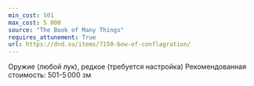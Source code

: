 ```yaml
---
min_cost: 501
max_cost: 5 000
source: "The Book of Many Things"
requires_attunement: True
url: https://dnd.su/items/7150-bow-of-conflagration/
---
```


Оружие (любой лук), редкое (требуется настройка)
Рекомендованная стоимость: 501-5 000 зм